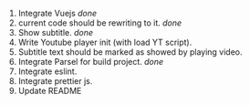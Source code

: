 1. Integrate Vuejs *done*
2. current code should be rewriting to it. *done*
3. Show subtitle. *done*
4. Write Youtube player init (with load YT script).
5. Subtitle text should be marked as showed by playing video.
6. Integrate Parsel for build project.  *done*
7. Integrate eslint.
8. Integrate prettier js.
9. Update README
